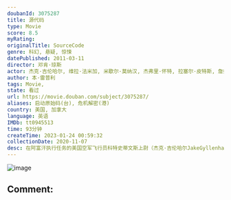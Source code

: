 ```yaml
---
doubanId: 3075287
title: 源代码
type: Movie
score: 8.5
myRating: 
originalTitle: SourceCode
genre: 科幻, 悬疑, 惊悚
datePublished: 2011-03-11
director: 邓肯·琼斯
actor: 杰克·吉伦哈尔, 维拉·法米加, 米歇尔·莫纳汉, 杰弗里·怀特, 拉塞尔·皮特斯, 詹姆斯·, 迈克尔·阿登, undefined, 卡斯·安瓦尔, 贾森·芬尼, 波拉琴希克森, 克雷格·汤姆斯, 斯科特·巴库拉, 凯尔·盖特豪斯
author: 本·雷普利
tags: Movie, 
state: 看过
url: https://movie.douban.com/subject/3075287/
aliases: 启动原始码(台), 危机解密(港)
country: 美国, 加拿大
language: 英语
IMDb: tt0945513
time: 93分钟
createTime: 2023-01-24 00:59:32
collectionDate: 2020-11-07
desc: 在阿富汗执行任务的美国空军飞行员科特史蒂文斯上尉（杰克·吉伦哈尔JakeGyllenhaal饰）突然惊醒，发现自己在一辆高速行驶的列车上，而他的身边坐着一个素不相识的女子克里斯蒂安（米歇尔·莫娜...
---
```


![image](p988260245.jpg)

Comment: 
---


